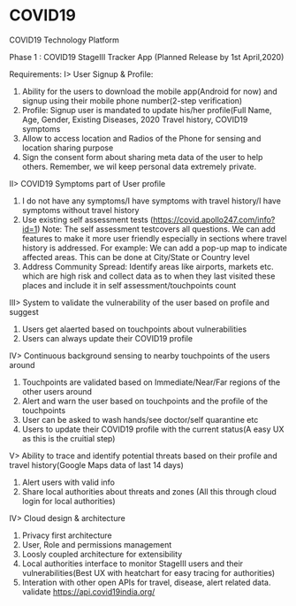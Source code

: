 # COVID19
COVID19 Technology Platform

Phase 1 : COVID19 StageIII Tracker App
(Planned Release by 1st April,2020)

Requirements:
I> User Signup & Profile:
1. Ability for the users to download the mobile app(Android for now) and signup using their mobile phone number(2-step verification)
2. Profile: Signup user is mandated to update his/her profile(Full Name, Age, Gender, Existing Diseases, 2020 Travel history, COVID19 symptoms
3. Allow to access location and Radios of the Phone for sensing and location sharing purpose
4. Sign the consent form about sharing meta data of the user to help others. Remember, we wil keep personal data extremely private.

II> COVID19 Symptoms part of User profile
1. I do not have any symptoms/I have symptoms with travel history/I have symptoms without travel history
2. Use existing self assessment tests (https://covid.apollo247.com/info?id=1)
Note: The self assessment testcovers all questions. We can add features to make it more user friendly especially in sections where travel history is addressed. For example: We can add a pop-up map to indicate affected areas. This can be done at City/State or Country level
3. Address Community Spread: Identify areas like airports, markets etc. which are high risk and collect data as to when they last visited these places and include it in self assessment/touchpoints count

III> System to validate the vulnerability of the user based on profile and suggest
1. Users get alaerted based on touchpoints about vulnerabilities
2. Users can always update their COVID19 profile

IV> Continuous background sensing to nearby touchpoints of the users around
1. Touchpoints are validated based on Immediate/Near/Far regions of the other users around
2. Alert and warn the user based on touchpoints and the profile of the touchpoints
3. User can be asked to wash hands/see doctor/self quarantine etc
4. Users to update their COVID19 profile with the current status(A easy UX as this is the cruitial step)

V> Ability to trace and identify potential threats based on their profile and travel history(Google Maps data of last 14 days)
1. Alert users with valid info
2. Share local authorities about threats and zones (All this through cloud login for local authorities)

IV> Cloud design & architecture
1. Privacy first architecture
2. User, Role and permissions management
3. Loosly coupled architecture for extensibility 
4. Local authorities interface to monitor StageIII users and their vulnerabilities(Best UX with heatchart for easy tracing for authorities)
5. Interation with other open APIs for travel, disease, alert related data. validate https://api.covid19india.org/
